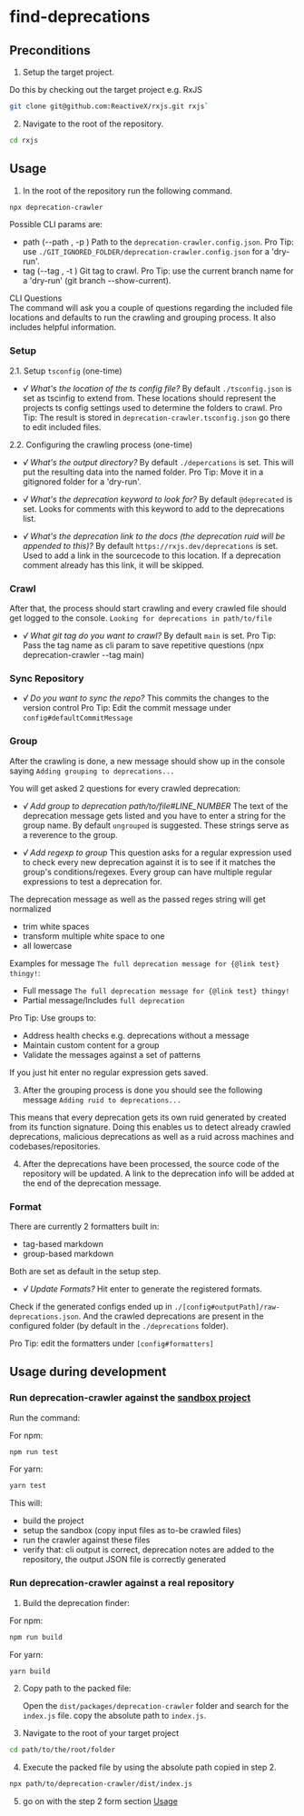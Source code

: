 # find-deprecations

## Preconditions

1. Setup the target project.

Do this by checking out the target project e.g. RxJS

```bash
git clone git@github.com:ReactiveX/rxjs.git rxjs`
```

2. Navigate to the root of the repository.

```bash
cd rxjs
```

## Usage


1. In the root of the repository run the following command.

```bash
npx deprecation-crawler
```

Possible CLI params are:
- path (--path <path>, -p <path>)
  Path to the `deprecation-crawler.config.json`. 
  Pro Tip: use `./GIT_IGNORED_FOLDER/deprecation-crawler.config.json` for a 'dry-run'.
- tag (--tag <path>, -t <path>)
  Git tag to crawl. 
  Pro Tip: use the current branch name for a 'dry-run' (git branch --show-current).


CLI Questions  
The command will ask you a couple of questions regarding the included file locations and defaults 
to run the crawling and grouping process. It also includes helpful information.


### Setup

2.1. Setup `tsconfig` (one-time)

- _√ What's the location of the ts config file?_
  By default `./tsconfig.json` is set as tscinfig to extend from. These locations should represent the projects ts config settings used to determine the folders to crawl.
  Pro Tip: The result is stored in `deprecation-crawler.tsconfig.json` go there to edit included files.
  
2.2. Configuring the crawling process (one-time)

- _√ What's the output directory?_
  By default `./depercations` is set. This will put the resulting data into the named folder.
  Pro Tip: Move it in a gitignored folder for a 'dry-run'.
  
- _√ What's the deprecation keyword to look for?_
  By default `@deprecated` is set. Looks for comments with this keyword to add to the deprecations list.

- _√ What's the deprecation link to the docs (the deprecation ruid will be appended to this)?_
  By default `https://rxjs.dev/deprecations` is set. Used to add a link in the sourcecode to this location.
  If a deprecation comment already has this link, it will be skipped.


### Crawl

After that, the process should start crawling and every crawled file should get logged to the console.
`Looking for deprecations in path/to/file`

- _√ What git tag do you want to crawl?_
  By default `main` is set.
  Pro Tip: Pass the tag name as cli param to save repetitive questions (npx deprecation-crawler --tag main)

### Sync Repository

- _√ Do you want to sync the repo?_
 This commits the changes to the version control
 Pro Tip: Edit the commit message under `config#defaultCommitMessage` 

### Group

After the crawling is done, a new message should show up in the console saying
`Adding grouping to deprecations...`

You will get asked 2 questions for every crawled deprecation:

- _√ Add group to deprecation path/to/file#LINE_NUMBER_
  The text of the deprecation message gets listed and you have to enter a string for the group name.
  By default `ungrouped` is suggested. These strings serve as a reverence to the group.

- _√ Add regexp to group_
  This question asks for a regular expression used to check every new deprecation against it is to see if it matches the group's conditions/regexes.
  Every group can have multiple regular expressions to test a deprecation for.

The deprecation message as well as the passed reges string will get normalized

- trim white spaces
- transform multiple white space to one
- all lowercase

Examples for message `The full deprecation message for {@link test} thingy!`:

- Full message `The full deprecation message for {@link test} thingy!`
- Partial message/Includes `full deprecation`

Pro Tip:
Use groups to:
- Address health checks e.g. deprecations without a message
- Maintain custom content for a group
- Validate the messages against a set of patterns

If you just hit enter no regular expression gets saved.

3. After the grouping process is done you should see the following message `Adding ruid to deprecations...`

This means that every deprecation gets its own ruid generated by created from its function signature.
Doing this enables us to detect already crawled deprecations, malicious deprecations as well as a ruid across machines and codebases/repositories.

4. After the deprecations have been processed, the source code of the repository will be updated. A link to the deprecation info will be added at the end of the deprecation message.


### Format

There are currently 2 formatters built in:
- tag-based markdown
- group-based markdown

Both are set as default in the setup step.

- _√ Update Formats?_
  Hit enter to generate the registered formats.

Check if the generated configs ended up in `./[config#outputPath]/raw-deprecations.json`.
And the crawled deprecations are present in the configured folder (by default in the `./deprecations` folder).

Pro Tip: edit the formatters under `[config#formatters]`

## Usage during development

### Run deprecation-crawler against the [sandbox project]('./sandbox')

Run the command:

For npm:

```bash
npm run test
```

For yarn:

```bash
yarn test
```

This will:

- build the project
- setup the sandbox (copy input files as to-be crawled files)
- run the crawler against these files
- verify that: cli output is correct, deprecation notes are added to the repository, the output JSON file is correctly generated

### Run deprecation-crawler against a real repository

1. Build the deprecation finder:

For npm:

```bash
npm run build
```

For yarn:

```bash
yarn build
```

2. Copy path to the packed file:

   Open the `dist/packages/deprecation-crawler` folder and search for the `index.js` file.
   copy the absolute path to `index.js`.

3. Navigate to the root of your target project

```bash
cd path/to/the/root/folder
```

4. Execute the packed file by using the absolute path copied in step 2.

```bash
npx path/to/deprecation-crawler/dist/index.js
```

5. go on with the step 2 form section [Usage](#Usage)
